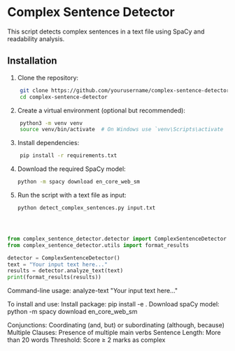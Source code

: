 # Complex Sentence Detector

This script detects complex sentences in a text file using SpaCy and readability analysis.

## Installation

1. Clone the repository:
```bash
	git clone https://github.com/yourusername/complex-sentence-detector.git
	cd complex-sentence-detector
```

2. Create a virtual environment (optional but recommended):
```bash
	python3 -m venv venv
	source venv/bin/activate  # On Windows use `venv\Scripts\activate
```

3. Install dependencies:
```bash
	pip install -r requirements.txt
```

4. Download the required SpaCy model:
	```bash
	python -m spacy download en_core_web_sm

5. Run the script with a text file as input:
	```bash
	python detect_complex_sentences.py input.txt





```python
from complex_sentence_detector.detector import ComplexSentenceDetector
from complex_sentence_detector.utils import format_results

detector = ComplexSentenceDetector()
text = "Your input text here..."
results = detector.analyze_text(text)
print(format_results(results))
```

Command-line usage:
analyze-text "Your input text here..."

To install and use:
Install package: pip install -e .
Download spaCy model: python -m spacy download en_core_web_sm



Conjunctions: Coordinating (and, but) or subordinating (although, because)
Multiple Clauses: Presence of multiple main verbs
Sentence Length: More than 20 words
Threshold: Score ≥ 2 marks as complex

